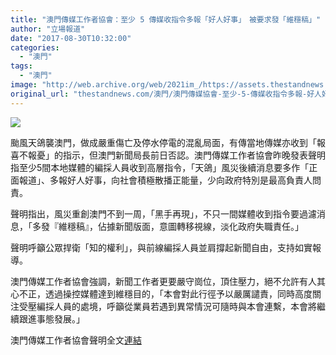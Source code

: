 ```yaml
---
title: "澳門傳媒工作者協會：至少 5 傳媒收指令多報「好人好事」　被要求發「維穩稿」"
author: "立場報道"
date: "2017-08-30T10:32:00"
categories:
  - "澳門"
tags:
  - "澳門"
image: "http://web.archive.org/web/2021im_/https://assets.thestandnews.com/media/photos/macau-01_I7TfP.png"
original_url: "thestandnews.com/澳門/澳門傳媒協會-至少-5-傳媒收指令多報-好人好事-被要求發-維穩稿"
---
```

![](http://web.archive.org/web/2021im_/https://assets.thestandnews.com/media/photos/macau-01_I7TfP.png)

颱風天鴿襲澳門，做成嚴重傷亡及停水停電的混亂局面，有傳當地傳媒亦收到「報喜不報憂」的指示，但澳門新聞局長前日否認。澳門傳媒工作者協會昨晚發表聲明指至少5間本地媒體的編採人員收到高層指令，「天鴿」風災後續消息要多作「正面報道」、多報好人好事，向社會積極散播正能量，少向政府特別是最高負責人問責。

聲明指出，風災重創澳門不到一周，「黑手再現」，不只一間媒體收到指令要過濾消息，「多發『維穩稿』，佔據新聞版面，意圖轉移視線，淡化政府失職責任。」

聲明呼籲公眾捍衛「知的權利」，與前線編採人員並肩撐起新聞自由，支持如實報導。

澳門傳媒工作者協會強調，新聞工作者更要嚴守崗位，頂住壓力，絕不允許有人其心不正，透過操控媒體達到維穩目的，「本會對此行徑予以嚴厲譴責，同時高度關注受壓編採人員的處境，呼籲從業員若遇到異常情況可隨時與本會連繫，本會將繼續跟進事態發展。」

澳門傳媒工作者協會聲明全文[連結](../../%E6%BE%B3%E9%96%80/%E7%81%BD%E5%BE%8C%E5%A0%B1%E9%81%93%E5%B0%91%E5%95%8F%E8%B2%AC%E5%A4%9A%E5%82%B3%E6%AD%A3%E8%83%BD%E9%87%8F-%E6%BE%B3%E9%96%80%E5%82%B3%E5%AA%92%E5%B7%A5%E4%BD%9C%E8%80%85%E5%8D%94%E6%9C%83%E7%B1%B2-%E6%8D%8D%E8%A1%9B%E5%B8%82%E6%B0%91-%E7%9F%A5%E7%9A%84%E6%AC%8A%E5%88%A9/)